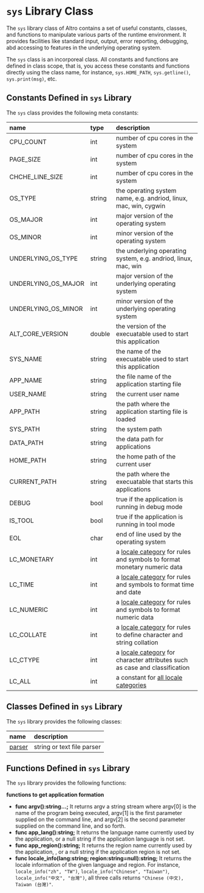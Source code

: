 # `sys` Library Class

The `sys` library class of Altro contains a set of useful constants, classes, and functions to manipulate various parts of the runtime environment. It provides facilities like standard input, output, error reporting, debugging, abd accessing to features in the underlying operating system.

The `sys` class is an incorporeal class. All constants and functions are defined in class scope, that is, you access these constants and functions directly using the class name, for instance, `sys.HOME_PATH`, `sys.getline()`, `sys.print(msg)`, etc.

## Constants Defined in `sys` Library

The `sys` class provides the following meta constants:

| name           | type   | description                                                           |
|:------------------- |:------ |:---------------------------------------------------------------- |
| CPU_COUNT           | int    | number of cpu cores in the system |
| PAGE_SIZE           | int    | number of cpu cores in the system |
| CHCHE_LINE_SIZE     | int    | number of cpu cores in the system |
| OS_TYPE             | string | the operating system name, e.g. andriod, linux, mac, win, cygwin |
| OS_MAJOR            | int    | major version of the operating system |
| OS_MINOR            | int    | minor version of the operating system |
| UNDERLYING_OS_TYPE  | string | the underlying operating system, e.g. andriod, linux, mac, win |
| UNDERLYING_OS_MAJOR | int    | major version of the underlying operating system |
| UNDERLYING_OS_MINOR | int    | minor version of the underlying operating system |
| ALT_CORE_VERSION    | double | the version of the execuatable used to start this application |
| SYS_NAME            | string | the name of the execuatable used to start this application |
| APP_NAME            | string | the file name  of the application starting file|
| USER_NAME           | string | the current user name |
| APP_PATH            | string | the path where the application starting file is loaded |
| SYS_PATH            | string | the system path |
| DATA_PATH           | string | the data path for applications |
| HOME_PATH           | string | the home path of the current user |
| CURRENT_PATH        | string | the path where the execuatable that starts this applications |
| DEBUG               | bool   | true if the application is running in debug mode |
| IS_TOOL             | bool   | true if the application is running in tool mode |
| EOL                 | char   | end of line used by the operating system |
| LC_MONETARY         | int    | a [locale category](Locale.md) for rules and symbols to format monetary numeric data |
| LC_TIME             | int    | a [locale category](Locale.md) for rules and symbols to format time and date |
| LC_NUMERIC          | int    | a [locale category](Locale.md) for rules and symbols to format numeric data |
| LC_COLLATE          | int    | a [locale category](Locale.md) for rules to define character and string collation  |
| LC_CTYPE            | int    | a [locale category](Locale.md) for character attributes such as case and classification  |
| LC_ALL              | int    | a constant for [all locale categories](Locale.md)  |

## Classes Defined in `sys` Library

The `sys` library provides the following classes:

| name           | description                                                           |
|:-------------- |:---------------------------------------------------------------- |
| [parser](StringParser.md)         | string or text file parser |

## Functions Defined in `sys` Library

The `sys` library provides the following functions:

**functions to get application formation**

* **func argv():string...;** It returns argv a string stream where argv[0] is the name of the program being executed, argv[1] is the first parameter supplied on the command line, and argv[2] is the second parameter supplied on the command line, and so forth. 
* **func app_lang():string;** It returns the language name currently used by the application, or a null string if the application language is not set.
* **func app_region():string;** It returns the region name currently used by the application, , or a null string if the application region is not set.
* **func locale_info(lang:string; region:string=null):string;** It returns the locale information of the given language and region. For instance, `locale_info("zh", "TW")`, `locale_info("Chinese", "Taiwan")`, `locale_info("中文", "台灣")`, all three calls returns `"Chinese (中文), Taiwan (台灣)"`.


